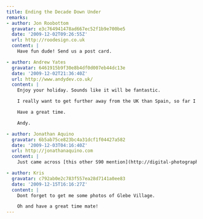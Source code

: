 ```yaml
---
title: Ending the Decade Down Under
remarks:
- author: Jon Roobottom
  gravatar: e3c764941478ad667ec52f1b9e700be5
  date: '2009-12-02T09:26:55Z'
  url: http://roodesign.co.uk
  content: |
    Have fun dude! Send us a post card.

- author: Andrew Yates
  gravatar: 6461915b9f30e8b4df0d007eb44dc13e
  date: '2009-12-02T21:36:40Z'
  url: http://www.andydev.co.uk/
  content: |
    Enjoy your holiday. Sounds like it will be fantastic.

    I really want to get further away from the UK than Spain, so far I am yet to manage it. Hoping that the saving that I have been doing means by this time next year I would of made it past that barrier I haven't crossed yet.

    Have a great time.

    Andy.

- author: Jonathan Aquino
  gravatar: 6b5ab75ce823bc4a31dcf1f04427a582
  date: '2009-12-03T04:16:40Z'
  url: http://jonathanaquino.com
  content: |
    Just came across [this other S90 mention](http://digital-photography-school.com/top-20-popular-point-and-shoot-digital-cameras)

- author: Kris
  gravatar: c792ab0e2c783f557ea28d7141a0ee83
  date: '2009-12-15T16:16:27Z'
  content: |
    Dont forget to get me some photos of Glebe Village.

    Oh and have a great time mate!
---
```

